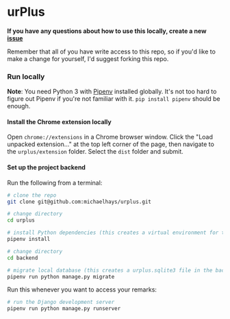 # urPlus

**If you have any questions about how to use this locally, create a new [issue](https://github.com/michaelhays/urplus/issues)**

Remember that all of you have write access to this repo, so if you'd like to make a change for yourself, I'd suggest forking this repo.

### Run locally

**Note**: You need Python 3 with [Pipenv](https://github.com/pypa/pipenv) installed globally. It's not too hard to figure out Pipenv if you're not familiar with it. `pip install pipenv` should be enough.

#### Install the Chrome extension locally

Open `chrome://extensions` in a Chrome browser window. Click the "Load unpacked extension..." at the top left corner of the page, then navigate to the `urplus/extension` folder. Select the `dist` folder and submit.

#### Set up the project backend

Run the following from a terminal:
``` bash
# clone the repo
git clone git@github.com:michaelhays/urplus.git

# change directory
cd urplus

# install Python dependencies (this creates a virtual environment for the project, which is a good thing)
pipenv install

# change directory
cd backend

# migrate local database (this creates a urplus.sqlite3 file in the backend directory, which stores your remarks)
pipenv run python manage.py migrate
```

Run this whenever you want to access your remarks:
``` bash
# run the Django development server
pipenv run python manage.py runserver
```
